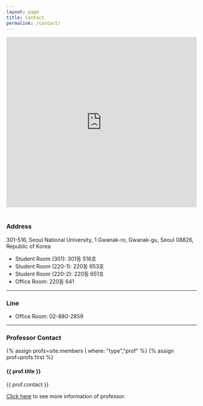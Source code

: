 ```yaml
---
layout: page
title: Contact
permalink: /contact/
---
```

<article class="content">
<div style="width: 100%">
  <!--<iframe width="100%" height="400" src="http://www.citymaps.ie/create-google-map/map.php?width=100%&amp;height=400&amp;hl=en&amp;q=Seoul%20National%20University%201%20Gwanak-ro%2C%20Gwanak-gu%20Seoul%2008826%2C%20Republic%20of%20Korea+(Student%20Room%20(301))&amp;ie=UTF8&amp;t=&amp;z=15&amp;iwloc=A&amp;output=embed" frameborder="0" scrolling="no" marginheight="0" marginwidth="0"><a href="http://www.mapsdirections.info/medir-distancia-area.html">Calculadora de distancias google</a> en <a href="http://www.mapsdirections.info/">Calcular Ruta España</a></iframe>-->
  <iframe src="https://www.google.com/maps/embed?pb=!1m18!1m12!1m3!1d559.8223682165718!2d126.95350830506213!3d37.46465193443272!2m3!1f0!2f0!3f0!3m2!1i1024!2i768!4f13.1!3m3!1m2!1s0x357ca3296025cc5b%3A0xb74c25b76a4ec3c0!2z7ISc7Jq464yA7ZWZ6rWQIOuztOqxtOuMgO2VmeybkA!5e0!3m2!1sko!2skr!4v1486529137279" width="100%" height="450" frameborder="0" style="border:0" allowfullscreen></iframe>
</div><br />


<h3>Address</h3>
301-516, Seoul National University, 1 Gwanak-ro, Gwanak-gu, Seoul 08826, Republic of Korea
<ul>
  <li>Student Room (301): 301동 516호</li>
  <li>Student Room (220-1): 220동 653호</li>
  <li>Student Room (220-2): 220동 651호</li>
  <li>Office Room: 220동 641</li>
</ul>
<hr />


<h3>Line</h3>
<ul>
  <li>Office Room: 02-880-2859</li>
</ul>
<hr />


<h3>Professor Contact</h3>
{% assign profs=site.members | where: "type","prof" %}
{% assign prof=profs.first %}
<h4>{{ prof.title }} </h4>
<p>{{ prof.contact }} </p>
<a href="{{ site.baseurl }}/members/sun_kim.html">Click here</a> to see more information of professor.
</article>
